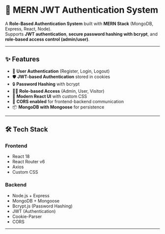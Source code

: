 # 🔐 MERN JWT Authentication System

A **Role-Based Authentication System** built with **MERN Stack** (MongoDB, Express, React, Node).  
Supports **JWT authentication**, **secure password hashing with bcrypt**, and **role-based access control (admin/user)**.

---

## ✨ Features
- 🔑 **User Authentication** (Register, Login, Logout)
- 🛡️ **JWT-based Authentication** stored in cookies
- 🔒 **Password Hashing** with bcrypt
- 👨‍💻 **Role-based Access** (Admin, User, Visitor)
- 🎨 **Modern React UI** with custom CSS
- 🔗 **CORS enabled** for frontend-backend communication
- 📦 **MongoDB with Mongoose** for persistence

---

## 🛠️ Tech Stack

### Frontend
- React 18  
- React Router v6  
- Axios  
- Custom CSS  

### Backend
- Node.js + Express  
- MongoDB + Mongoose  
- Bcrypt.js (Password Hashing)  
- JWT (Authentication)  
- Cookie-Parser  
- CORS  

---

